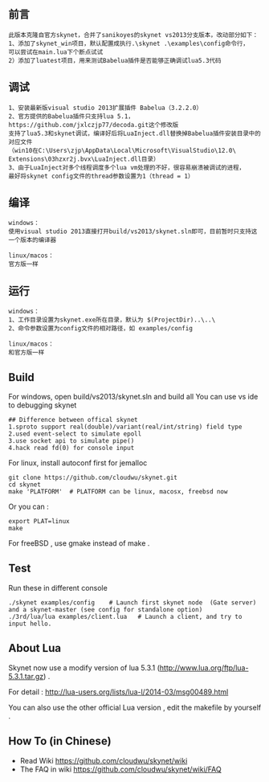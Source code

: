 ## 前言
```
此版本克隆自官方skynet，合并了sanikoyes的skynet vs2013分支版本，改动部分如下：
1、添加了skynet_win项目，默认配置成执行.\skynet .\examples\config命令行，
可以尝试在main.lua下个断点试试
2）添加了luatest项目，用来测试Babelua插件是否能够正确调试lua5.3代码
```

## 调试
```
1、安装最新版visual studio 2013扩展插件 Babelua（3.2.2.0）
2、官方提供的Babelua插件只支持lua 5.1，https://github.com/jxlczjp77/decoda.git这个修改版
支持了lua5.3和skynet调试，编译好后将LuaInject.dll替换掉Babelua插件安装目录中的对应文件
（win10在C:\Users\zjp\AppData\Local\Microsoft\VisualStudio\12.0\
Extensions\03hzxr2j.bvx\LuaInject.dll目录）
3、由于LuaInject对多个线程调度多个lua vm处理的不好，很容易崩溃被调试的进程，
最好将skynet config文件的thread参数设置为1（thread = 1）
```

## 编译
```
windows：
使用visual studio 2013直接打开build/vs2013/skynet.sln即可，目前暂时只支持这一个版本的编译器

linux/macos：
官方版一样
```

## 运行
```
windows：
1、工作目录设置为skynet.exe所在目录，默认为 $(ProjectDir)..\..\
2、命令参数设置为config文件的相对路径，如 examples/config

linux/macos：
和官方版一样
```

## Build

For windows, open build/vs2013/skynet.sln and build all
You can use vs ide to debugging skynet

```
## Difference between offical skynet
1.sproto support real(double)/variant(real/int/string) field type
2.used event-select to simulate epoll
3.use socket api to simulate pipe()
4.hack read fd(0) for console input
```

For linux, install autoconf first for jemalloc

```
git clone https://github.com/cloudwu/skynet.git
cd skynet
make 'PLATFORM'  # PLATFORM can be linux, macosx, freebsd now
```

Or you can :

```
export PLAT=linux
make
```

For freeBSD , use gmake instead of make .

## Test

Run these in different console

```
./skynet examples/config	# Launch first skynet node  (Gate server) and a skynet-master (see config for standalone option)
./3rd/lua/lua examples/client.lua 	# Launch a client, and try to input hello.
```

## About Lua

Skynet now use a modify version of lua 5.3.1 (http://www.lua.org/ftp/lua-5.3.1.tar.gz) .

For detail : http://lua-users.org/lists/lua-l/2014-03/msg00489.html

You can also use the other official Lua version , edit the makefile by yourself .

## How To (in Chinese)

* Read Wiki https://github.com/cloudwu/skynet/wiki
* The FAQ in wiki https://github.com/cloudwu/skynet/wiki/FAQ
